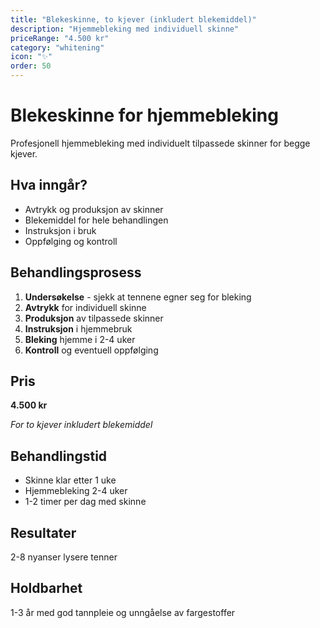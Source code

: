 ```yaml
---
title: "Blekeskinne, to kjever (inkludert blekemiddel)"
description: "Hjemmebleking med individuell skinne"
priceRange: "4.500 kr"
category: "whitening"
icon: "✨"
order: 50
---
```


# Blekeskinne for hjemmebleking

Profesjonell hjemmebleking med individuelt tilpassede skinner for begge kjever.

## Hva inngår?
- Avtrykk og produksjon av skinner
- Blekemiddel for hele behandlingen
- Instruksjon i bruk
- Oppfølging og kontroll

## Behandlingsprosess
1. **Undersøkelse** - sjekk at tennene egner seg for bleking
2. **Avtrykk** for individuell skinne
3. **Produksjon** av tilpassede skinner
4. **Instruksjon** i hjemmebruk
5. **Bleking** hjemme i 2-4 uker
6. **Kontroll** og eventuell oppfølging

## Pris
**4.500 kr**

*For to kjever inkludert blekemiddel*

## Behandlingstid
- Skinne klar etter 1 uke
- Hjemmebleking 2-4 uker
- 1-2 timer per dag med skinne

## Resultater
2-8 nyanser lysere tenner

## Holdbarhet
1-3 år med god tannpleie og unngåelse av fargestoffer
